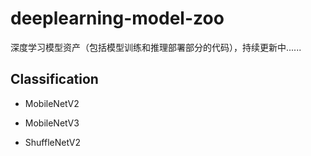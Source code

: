 # deeplearning-model-zoo
深度学习模型资产（包括模型训练和推理部署部分的代码），持续更新中......

## Classification

- MobileNetV2

- MobileNetV3

- ShuffleNetV2



